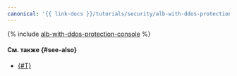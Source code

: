 ```yaml
---
canonical: '{{ link-docs }}/tutorials/security/alb-with-ddos-protection/console'
---
```


{% include [alb-with-ddos-protection-console](../../../_tutorials/security/alb-with-ddos-protection-console.md) %}

#### См. также {#see-also}

* [{#T}](terraform.md)